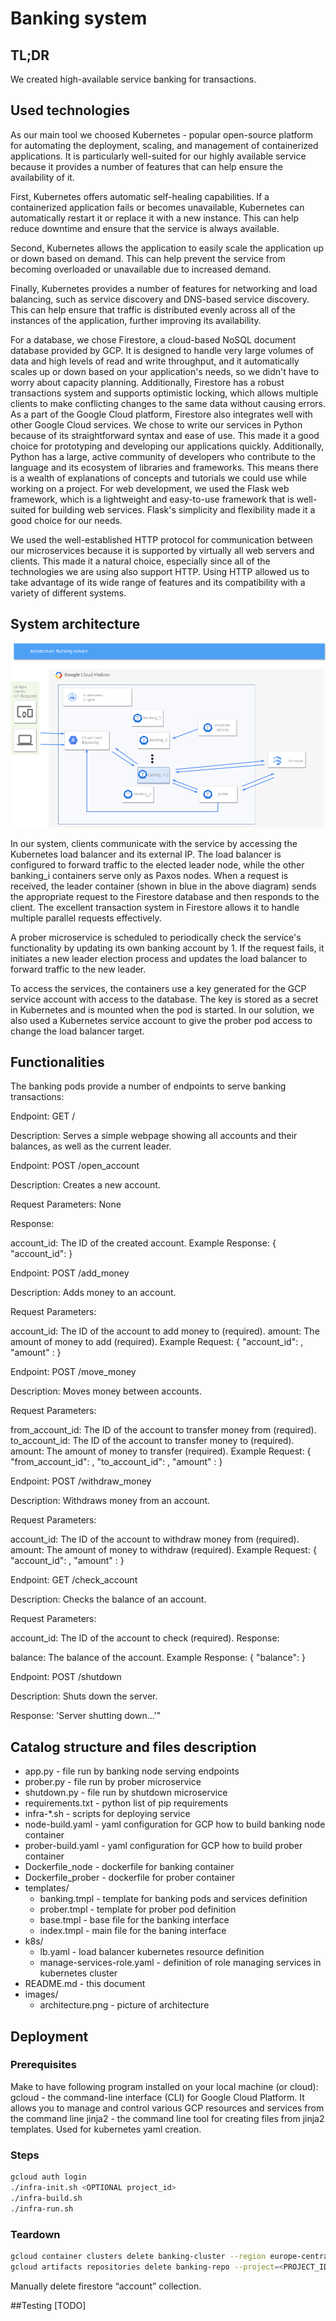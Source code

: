 # Banking system


## TL;DR
We created high-available service banking for transactions.
## Used technologies 

As our main tool we choosed Kubernetes - popular open-source platform for automating the deployment, scaling, and management of containerized applications. It is particularly well-suited for our highly available service because it provides a number of features that can help ensure the availability of it.

First, Kubernetes offers automatic self-healing capabilities. If a containerized application fails or becomes unavailable, Kubernetes can automatically restart it or replace it with a new instance. This can help reduce downtime and ensure that the service is always available.

Second, Kubernetes allows the application to easily scale the application up or down based on demand. This can help prevent the service from becoming overloaded or unavailable due to increased demand.

Finally, Kubernetes provides a number of features for networking and load balancing, such as service discovery and DNS-based service discovery. This can help ensure that traffic is distributed evenly across all of the instances of the application, further improving its availability.

For a database, we chose Firestore, a cloud-based NoSQL document database provided by GCP. It is designed to handle very large volumes of data and high levels of read and write throughput, and it automatically scales up or down based on your application's needs, so we didn't have to worry about capacity planning. Additionally, Firestore has a robust transactions system and supports optimistic locking, which allows multiple clients to make conflicting changes to the same data without causing errors. As a part of the Google Cloud platform, Firestore also integrates well with other Google Cloud services.
We chose to write our services in Python because of its straightforward syntax and ease of use. This made it a good choice for prototyping and developing our applications quickly. Additionally, Python has a large, active community of developers who contribute to the language and its ecosystem of libraries and frameworks. This means there is a wealth of explanations of concepts and tutorials we could use while working on a project. For web development, we used the Flask web framework, which is a lightweight and easy-to-use framework that is well-suited for building web services. Flask's simplicity and flexibility made it a good choice for our needs.

We used the well-established HTTP protocol for communication between our microservices because it is supported by virtually all web servers and clients. This made it a natural choice, especially since all of the technologies we are using also support HTTP. Using HTTP allowed us to take advantage of its wide range of features and its compatibility with a variety of different systems.

## System architecture

![Architecture](./images/architecture.png)


In our system, clients communicate with the service by accessing the Kubernetes load balancer and its external IP. The load balancer is configured to forward traffic to the elected leader node, while the other banking_i containers serve only as Paxos nodes. When a request is received, the leader container (shown in blue in the above diagram) sends the appropriate request to the Firestore database and then responds to the client. The excellent transaction system in Firestore allows it to handle multiple parallel requests effectively.

A prober microservice is scheduled to periodically check the service's functionality by updating its own banking account by 1. If the request fails, it initiates a new leader election process and updates the load balancer to forward traffic to the new leader.

To access the services, the containers use a key generated for the GCP service account with access to the database. The key is stored as a secret in Kubernetes and is mounted when the pod is started. In our solution, we also used a Kubernetes service account to give the prober pod access to change the load balancer target.

## Functionalities
The banking pods provide a number of endpoints to serve banking transactions:

Endpoint: GET /

Description: Serves a simple webpage showing all accounts and their balances, as well as the current leader.

Endpoint: POST /open_account

Description: Creates a new account.

Request Parameters: None

Response:

account_id: The ID of the created account.
Example Response:
{
"account_id": <uuid>
}

Endpoint: POST /add_money

Description: Adds money to an account.

Request Parameters:

account_id: The ID of the account to add money to (required).
amount: The amount of money to add (required).
Example Request:
{
"account_id": <uuid>,
"amount" : <int>
}

Endpoint: POST /move_money

Description: Moves money between accounts.

Request Parameters:

from_account_id: The ID of the account to transfer money from (required).
to_account_id: The ID of the account to transfer money to (required).
amount: The amount of money to transfer (required).
Example Request:
{
"from_account_id": <uuid>,
"to_account_id": <uuid>,
"amount" : <int>
}

Endpoint: POST /withdraw_money

Description: Withdraws money from an account.

Request Parameters:

account_id: The ID of the account to withdraw money from (required).
amount: The amount of money to withdraw (required).
Example Request:
{
"account_id": <uuid>,
"amount" : <int>
}

Endpoint: GET /check_account

Description: Checks the balance of an account.

Request Parameters:

account_id: The ID of the account to check (required).
Response:

balance: The balance of the account.
Example Response:
{
"balance": <int>
}

Endpoint: POST /shutdown

Description: Shuts down the server.

Response: 'Server shutting down...'"

## Catalog structure and files description
- app.py - file run by banking node serving endpoints
- prober.py - file run by prober microservice
- shutdown.py - file run by shutdown microservice
- requirements.txt - python list of pip requirements 
- infra-*.sh - scripts for deploying service
- node-build.yaml - yaml configuration for GCP how to build banking node container
- prober-build.yaml - yaml configuration for GCP how to build prober container
- Dockerfile_node - dockerfile for banking container
- Dockerfile_prober - dockerfile for prober container
- templates/
  - banking.tmpl - template for banking pods and services definition
  - prober.tmpl - template for prober pod definition
  - base.tmpl - base file for the banking interface
  - index.tmpl - main file for the baning interface
- k8s/
  - lb.yaml - load balancer kubernetes resource definition
  - manage-services-role.yaml - definition of role managing services in kubernetes cluster 
- README.md - this document
- images/ 
  - architecture.png - picture of architecture




## Deployment
### Prerequisites
Make to have following program installed on your local machine (or cloud):
gcloud - the command-line interface (CLI) for Google Cloud Platform. It allows you to manage and control various GCP resources and services from the command line
jinja2 - the command line tool for creating files from jinja2 templates. Used for kubernetes yaml creation.

### Steps
```bash
gcloud auth login 
./infra-init.sh <OPTIONAL project_id>
./infra-build.sh
./infra-run.sh
```

### Teardown
```bash
gcloud container clusters delete banking-cluster --region europe-central2
gcloud artifacts repositories delete banking-repo --project=<PROJECT_ID> --location europe-central2
```
Manually delete firestore “account” collection.


##Testing 
[TODO]



